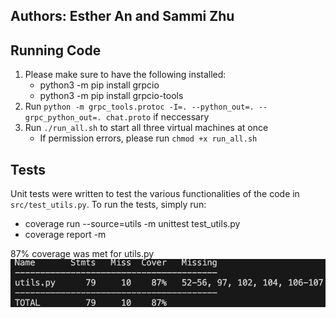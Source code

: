 ## Authors: Esther An and Sammi Zhu

## Running Code
1. Please make sure to have the following installed:
    - python3 -m pip install grpcio
    - python3 -m pip install grpcio-tools
2. Run `python -m grpc_tools.protoc -I=. --python_out=. --grpc_python_out=. chat.proto` if neccessary
3. Run `./run_all.sh` to start all three virtual machines at once
    - If permission errors, please run `chmod +x run_all.sh`

## Tests
Unit tests were written to test the various functionalities of the code in `src/test_utils.py`. 
To run the tests, simply run:
- coverage run --source=utils -m unittest test_utils.py
- coverage report -m

87% coverage was met for utils.py
![alt text](images/coverage.png)
